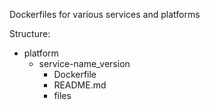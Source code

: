 Dockerfiles for various services and platforms

Structure:

- platform
    - service-name_version
        - Dockerfile
        - README.md
        - files 
